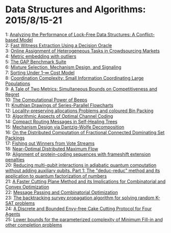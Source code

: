 # Data Structures and Algorithms: 2015/8/15-21  
1: [Analyzing the Performance of Lock-Free Data Structures: A Conflict-based  Model](https://doi.org/10.48550/arXiv.1508.03566)  
2: [Fast Witness Extraction Using a Decision Oracle](https://doi.org/10.48550/arXiv.1508.03572)  
3: [Online Assignment of Heterogeneous Tasks in Crowdsourcing Markets](https://doi.org/10.48550/arXiv.1508.03593)  
4: [Metric embedding with outliers](https://doi.org/10.48550/arXiv.1508.03600)  
5: [The GAP Benchmark Suite](https://doi.org/10.48550/arXiv.1508.03619)  
6: [Mixture Selection, Mechanism Design, and Signaling](https://doi.org/10.48550/arXiv.1508.03679)  
7: [Sorting Under 1-$\infty$ Cost Model](https://doi.org/10.48550/arXiv.1508.03698)  
8: [Coordination Complexity: Small Information Coordinating Large  Populations](https://doi.org/10.48550/arXiv.1508.03735)  
9: [A Tale of Two Metrics: Simultaneous Bounds on Competitiveness and Regret](https://doi.org/10.48550/arXiv.1508.03769)  
10: [The Computational Power of Beeps](https://doi.org/10.48550/arXiv.1508.03859)  
11: [Knuthian Drawings of Series-Parallel Flowcharts](https://doi.org/10.48550/arXiv.1508.03931)  
12: [Locality-preserving allocations Problems and coloured Bin Packing](https://doi.org/10.48550/arXiv.1508.03992)  
13: [Algorithmic Aspects of Optimal Channel Coding](https://doi.org/10.48550/arXiv.1508.04095)  
14: [Compact Routing Messages in Self-Healing Trees](https://doi.org/10.48550/arXiv.1508.04234)  
15: [Mechanism Design via Dantzig-Wolfe Decomposition](https://doi.org/10.48550/arXiv.1508.04250)  
16: [On the Distributed Computation of Fractional Connected Dominating Set  Packings](https://doi.org/10.48550/arXiv.1508.04278)  
17: [Fishing out Winners from Vote Streams](https://doi.org/10.48550/arXiv.1508.04522)  
18: [Near-Optimal Distributed Maximum Flow](https://doi.org/10.48550/arXiv.1508.04747)  
19: [Alignment of protein-coding sequences with frameshift extension  penalties](https://doi.org/10.48550/arXiv.1508.04783)  
20: [Reducing multi-qubit interactions in adiabatic quantum computation  without adding auxiliary qubits. Part 1: The "deduc-reduc" method and its  application to quantum factorization of numbers](https://doi.org/10.48550/arXiv.1508.04816)  
21: [A Faster Cutting Plane Method and its Implications for Combinatorial and  Convex Optimization](https://doi.org/10.48550/arXiv.1508.04874)  
22: [Message Passing and Combinatorial Optimization](https://doi.org/10.48550/arXiv.1508.05013)  
23: [The backtracking survey propagation algorithm for solving random K-SAT  problems](https://doi.org/10.48550/arXiv.1508.05117)  
24: [A Discrete and Bounded Envy-free Cake Cutting Protocol for Four Agents](https://doi.org/10.48550/arXiv.1508.05143)  
25: [Lower bounds for the parameterized complexity of Minimum Fill-in and  other completion problems](https://doi.org/10.48550/arXiv.1508.05282)  